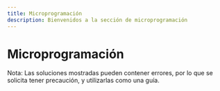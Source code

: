 ```yaml
---
title: Microprogramación
description: Bienvenidos a la sección de microprogramación
---
```


# Microprogramación

Nota: Las soluciones mostradas pueden contener errores, por lo que se solicita tener precaución, y utilizarlas como una guía.
